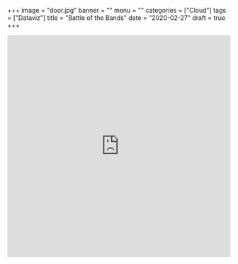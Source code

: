 +++
image = "door.jpg"
banner = ""
menu = ""
categories = ["Cloud"]
tags = ["Dataviz"]
title = "Battle of the Bands"
date = "2020-02-27"
draft = true
+++
<iframe width="100%" height="500" src="https://datastudio.google.com/embed/reporting/ca35a15e-868b-4529-9c6c-0a5610e23a3e/page/Viq6" frameborder="0" style="border:0" allowfullscreen></iframe>
